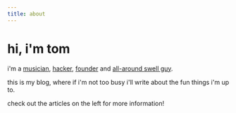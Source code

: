 ```yaml
---
title: about
---
```


# hi, i'm tom

i'm a [musician][band], [hacker][github], [founder][label] and [all-around swell guy][twitter].

this is my blog, where if i'm not too busy i'll write about the fun
things i'm up to.

check out the articles on the left for more information!

[band]: http://thewonderbars.com
[github]: http://github.com/tubbo
[label]: http://www.beatport.com/label/wax-poetic/27805
[twitter]: http://twitter.com/tubbo
